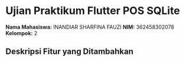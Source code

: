  # Ujian Praktikum Flutter POS SQLite
 **Nama Mahasiswa:** INANDIAR SHARFINA FAUZI
 **NIM:** 362458302078
 **Kelompok:** 2
 ## Deskripsi Fitur yang Ditambahkan
